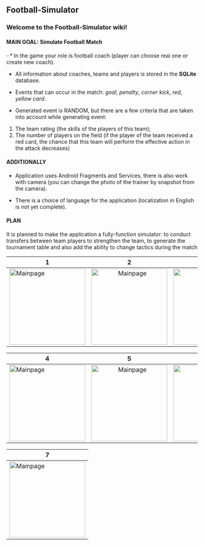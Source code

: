 ## Football-Simulator

### Welcome to the Football-Simulator wiki!
#### MAIN GOAL: Simulate Football Match

⋅⋅* In the game your role is football coach (player can choose real one or create new coach).

* All information about coaches, teams and players is stored in the **SQLite** database. 

* Events that can occur in the match: _goal_, _penalty_, _corner_ _kick_, _red_, _yellow_ _card_.

* Generated event is RANDOM, but there are a few criteria that are taken into account while generating event:
 1. The team rating (the skills of the players of this team);
 2. The number of players on the field (if the player of the team received a red card, the chance that this team will perform the effective action in the attack decreases)
 
#### ADDITIONALLY 

* Application uses Android Fragments and Services, there is also work with camera (you can change the photo of the trainer by snapshot from the camera).

* There is a choice of language for the application (localization in English is not yet complete).

#### PLAN

It is planned to make the application a fully-function simulator: to conduct transfers between team players to strengthen the team, to generate the tournament table and also add the ability to change tactics during the match


| 1  |      2      |  3 |
|----------|:-------------:|------:|
| <img src="https://pp.userapi.com/c639821/v639821646/35317/ok-QnXvZtgw.jpg" alt="Mainpage" width= "200px"/> |  <img src="https://pp.userapi.com/c639821/v639821646/3531f/D9eZFkZh2eM.jpg" alt="Mainpage" width= "200px"/>  | <img src="https://pp.userapi.com/c639821/v639821646/3532b/jnICVzXFwQc.jpg" alt="Mainpage" width= "200px"/>|


| 4  |     5    | 6|
|----------|:-------------:|------:|
| <img src="https://pp.userapi.com/c639821/v639821646/35333/UKsyt8-tLfs.jpg" alt="Mainpage" width= "200px"/> |  <img src="https://pp.userapi.com/c639821/v639821646/3533b/o_MeAVtvYCc.jpg" alt="Mainpage" width= "200px"/>  | <img src="https://pp.userapi.com/c639821/v639821646/35343/uBjgH8vnPgw.jpg" alt="Mainpage" width= "200px"/>|


| 7 |     
|----------|
| <img src="https://pp.userapi.com/c639821/v639821646/3534b/qkZUAGkNfKY.jpg" alt="Mainpage" width= "200px"/> | 
